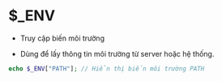 # $_ENV
- Truy cập biến môi trường

- Dùng để lấy thông tin môi trường từ server hoặc hệ thống.

```php
echo $_ENV["PATH"]; // Hiển thị biến môi trường PATH
```